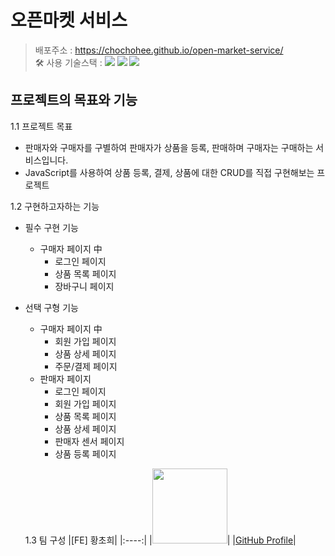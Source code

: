 # 오픈마켓 서비스
> 배포주소 : https://chochohee.github.io/open-market-service/ </br>
> 🛠 사용 기술스택 : <img src="https://img.shields.io/badge/html5-E34F26?style=for-the-badge&logo=html5&logoColor=white"> <img src="https://img.shields.io/badge/css-1572B6?style=for-the-badge&logo=css3&logoColor=white"> <img src="https://img.shields.io/badge/javascript-F7DF1E?style=for-the-badge&logo=javascript&logoColor=black"> </br>

## 프로젝트의 목표와 기능
1.1 프로젝트 목표
- 판매자와 구매자를 구별하여 판매자가 상품을 등록, 판매하며 구매자는 구매하는 서비스입니다.
- JavaScript를 사용하여 상품 등록, 결제, 상품에 대한 CRUD를 직접 구현해보는 프로젝트

1.2 구현하고자하는 기능
- 필수 구현 기능
  - 구매자 페이지 中
    - 로그인 페이지
    - 상품 목록 페이지
    - 장바구니 페이지
  
- 선택 구형 기능
  - 구매자 페이지 中
    - 회원 가입 페이지
    - 상품 상세 페이지
    - 주문/결제 페이지
  - 판매자 페이지
    - 로그인 페이지
    - 회원 가입 페이지
    - 상품 목록 페이지
    - 상품 상세 페이지
    - 판매자 센서 페이지
    - 상품 등록 페이지
   
  1.3 팀 구성
|[FE] 황초희|
|:----:|
|<img src="https://github.com/user-attachments/assets/477d18b7-0ab6-45d8-88da-a52317a8a864" width="120px" height="120px" />|
|[GitHub Profile](https://github.com/chochohee)|
